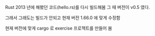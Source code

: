 Rust 2013 년에 해봤던 코드(hello.rs)를 다시 빌드해봄 그 때 버전이 v0.5 였다.

그래서 그래도는 빌드가 안되고 현재 버전 1.66.0 에 맞게 수정함

현재 버전에 맞게 cargo 로 exercise 프로젝트를 만들어 봄


